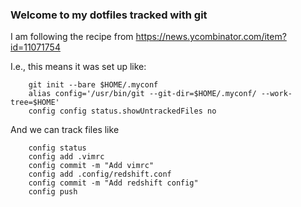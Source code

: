 ### Welcome to my dotfiles tracked with git

I am following the recipe from
https://news.ycombinator.com/item?id=11071754

I.e., this means it was set up like:
```
    git init --bare $HOME/.myconf
    alias config='/usr/bin/git --git-dir=$HOME/.myconf/ --work-tree=$HOME'
    config config status.showUntrackedFiles no
```

And we can track files like
```
    config status
    config add .vimrc
    config commit -m "Add vimrc"
    config add .config/redshift.conf
    config commit -m "Add redshift config"
    config push
```



